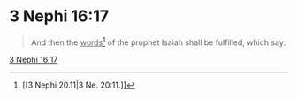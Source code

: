 # 3 Nephi 16:17

> And then the <u>words</u>[^a] of the prophet Isaiah shall be fulfilled, which say:

[3 Nephi 16:17](https://www.churchofjesuschrist.org/study/scriptures/bofm/3-ne/16?lang=eng&id=p17#p17)


[^a]: [[3 Nephi 20.11|3 Ne. 20:11.]]
